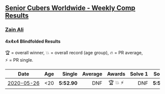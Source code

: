 <style>table {white-space: nowrap;}</style>

## [Senior Cubers Worldwide - Weekly Comp Results](/scw-comp/results/)
### [Zain Ali](README.md)
#### 4x4x4 Blindfolded Results

<span style="white-space: nowrap;">🏆 = overall winner</span>, <span style="white-space: nowrap;">💥 = overall record (age group)</span>, <span style="white-space: nowrap;">🔥 = PR average</span>, <span style="white-space: nowrap;">⚡ = PR single</span>.

| Date | Age | Single | Average | Awards | Solve 1 | Solve 2 | Solve 3 | Video |
| :--: | :--: | --: | --: | :--: | --: | --: | --: | :-- |
| [2020-05-26](../../results/444bf/2020-05-26.md) | <20 | **5:52.90** | DNF | 🏆 💥 ⚡ | DNF | **5:52.90** | DNS | [Link](https://www.facebook.com/events/1531820936993798/permalink/1535234259985799/) |


<!-- Global site tag (gtag.js) - Google Analytics -->
<script async src="https://www.googletagmanager.com/gtag/js?id=UA-86348435-3"></script>
<script>window.dataLayer = window.dataLayer || []; function gtag() {dataLayer.push(arguments);} gtag('js', new Date()); gtag('config', 'UA-86348435-3');</script>
